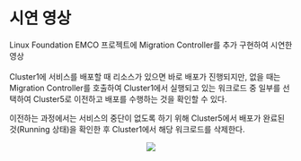 # 시연 영상
Linux Foundation EMCO 프로젝트에 Migration Controller를 추가 구현하여 시연한 영상 <br/><br/>
Cluster1에 서비스를 배포할 때 리소스가 있으면 바로 배포가 진행되지만, 없을 때는 Migration Controller를 호출하여 Cluster1에서 실행되고 있는 워크로드 중 일부를 선택하여 Cluster5로 이전하고 배포를 수행하는 것을 확인할 수 있다.

이전하는 과정에서는 서비스의 중단이 없도록 하기 위해 Cluster5에서 배포가 완료된 것(Running 상태)을 확인한 후 Cluster1에서 해당 워크로드를 삭제한다.

<p align="center">
  <img src="https://github.com/dbswlgp/emco/assets/46889729/5f9c103f-3d50-4aa7-a038-680db8942695">
</p>
